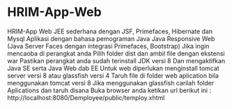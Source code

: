 # HRIM-App-Web
HRIM-App Web JEE sederhana dengan JSF, Primefaces, Hibernate dan Mysql
Aplikasi dengan bahasa pemograman Java
Java Responsive Web (Java Server Faces dengan integrasi Primefaces, Bootstrap)
Jika ingin mencaoba di perangkat anda 
Pilih folder dist dan ambil file dengan ekstensi war
Pastikan perangkat anda sudah terinstall JDK versi 8
Dan mengaktifkan Java SE serta Java Web dab EE
Untuk web diperlukan menginstall tomcat server versi 8 atau glassfish versi 4
Taruh file di folder web aplication bila menggunakan tomcat versi 8
Jika menggunakan glassfish carilah folder Aplications dan taruh disana
Buka browser anda ketikan url berikut ini : http://localhost:8080/Demployee/public/temploy.xhtml

